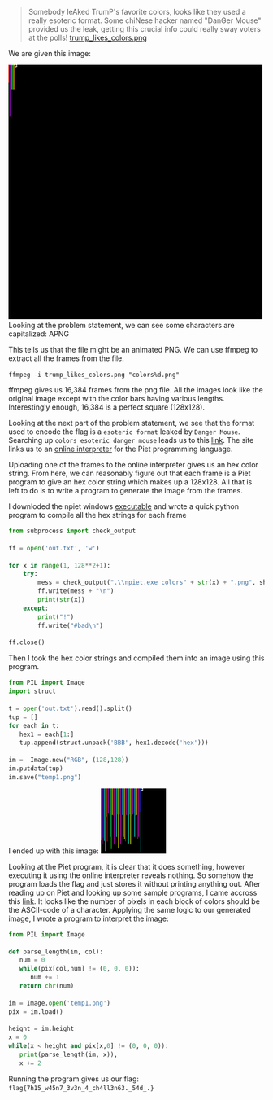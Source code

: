 >Somebody leAked TrumP's favorite colors, looks like they used a really esoteric format. Some chiNese hacker named "DanGer Mouse" provided us the leak, getting this crucial info could really sway voters at the polls! [trump_likes_colors.png](https://s3.amazonaws.com/hackthevote/trump_likes_colors.bcddf8152cf2848c058310655c280a7dbb4f22fcc3687f00a26b6e9a57657dc4.png)

We are given this image:

![trump_likes_colors.png](https://raw.githubusercontent.com/Alaska47/HackTheVote-2016-Writeups/master/forensics/250-Trump-likes-colors/trump_likes_colors.png)
Looking at the problem statement, we can see some characters are capitalized: APNG

This tells us that the file might be an animated PNG. We can use ffmpeg to extract all the frames from the file.

`ffmpeg -i trump_likes_colors.png "colors%d.png"`

ffmpeg gives us 16,384 frames from the png file. All the images look like the original image except with the color bars having various lengths. Interestingly enough, 16,384 is a perfect square (128x128).

Looking at the next part of the problem statement, we see that the format used to encode the flag is a `esoteric format` leaked by `Danger Mouse`. Searching up `colors esoteric danger mouse` leads us to this [link](http://www.dangermouse.net/esoteric/piet.html). The site links us to an [online interpreter](http://www.bertnase.de/npiet/npiet-execute.php) for the Piet programming language.

Uploading one of the frames to the online interpreter gives us an hex color string. From here, we can reasonably figure out that each frame is a Piet program to give an hex color string which makes up a 128x128. All that is left to do is to write a program to generate the image from the frames.

I downloded the npiet windows [executable](http://www.bertnase.de/npiet/npiet-1.3a-win32.zip) and wrote a quick python program to compile all the hex strings for each frame

```python
from subprocess import check_output

ff = open('out.txt', 'w')

for x in range(1, 128**2+1):
    try:
        mess = check_output(".\\npiet.exe colors" + str(x) + ".png", shell=True).decode()
        ff.write(mess + "\n")
        print(str(x))
    except:
        print("!")
        ff.write("#bad\n")

ff.close()
```

Then I took the hex color strings and compiled them into an image using this program.

```python
from PIL import Image
import struct

t = open('out.txt').read().split()
tup = []
for each in t:
   hex1 = each[1:]
   tup.append(struct.unpack('BBB', hex1.decode('hex')))

im =  Image.new("RGB", (128,128))
im.putdata(tup)
im.save("temp1.png")
```
I ended up with this image: ![](https://raw.githubusercontent.com/Alaska47/HackTheVote-2016-Writeups/master/forensics/250-Trump-likes-colors/temp1.png)

Looking at the Piet program, it is clear that it does something, however executing it using the online interpreter reveals nothing. So somehow the program loads the flag and just stores it without printing anything out. After reading up on Piet and looking up some sample programs, I came accross this [link](http://progopedia.com/example/hello-world/323/). It looks like the number of pixels in each block of colors should be the ASCII-code of a character. Applying the same logic to our generated image, I wrote a program to interpret the image:

```python
from PIL import Image

def parse_length(im, col):
   num = 0
   while(pix[col,num] != (0, 0, 0)):
      num += 1
   return chr(num)

im = Image.open('temp1.png')
pix = im.load()

height = im.height
x = 0
while(x < height and pix[x,0] != (0, 0, 0)):
   print(parse_length(im, x)),
   x += 2
```

Running the program gives us our flag: `flag{7h15_w45n7_3v3n_4_ch4ll3n63._54d_.}`
